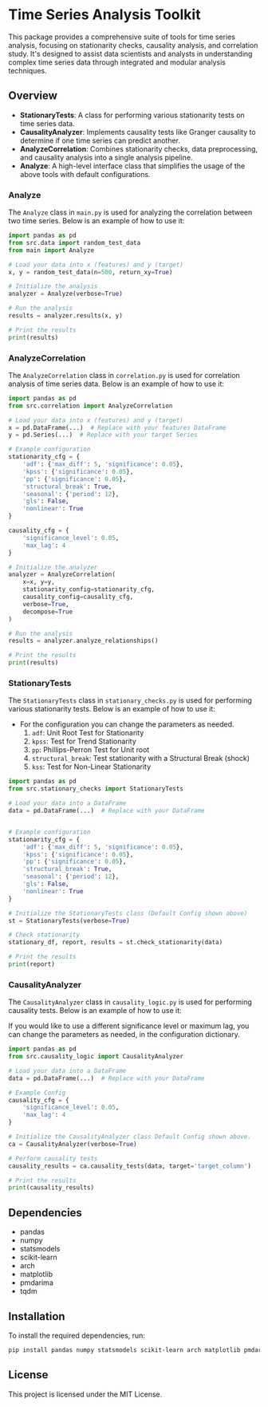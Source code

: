 # Time Series Analysis Toolkit

This package provides a comprehensive suite of tools for time series analysis, focusing on stationarity checks, causality analysis, and correlation study. It's designed to assist data scientists and analysts in understanding complex time series data through integrated and modular analysis techniques.

## Overview

- **StationaryTests**: A class for performing various stationarity tests on time series data.
- **CausalityAnalyzer**: Implements causality tests like Granger causality to determine if one time series can predict another.
- **AnalyzeCorrelation**: Combines stationarity checks, data preprocessing, and causality analysis into a single analysis pipeline.
- **Analyze**: A high-level interface class that simplifies the usage of the above tools with default configurations.


### Analyze

The `Analyze` class in `main.py` is used for analyzing the correlation between two time series. Below is an example of how to use it:

```python
import pandas as pd
from src.data import random_test_data
from main import Analyze

# Load your data into x (features) and y (target)
x, y = random_test_data(n=500, return_xy=True)

# Initialize the analysis
analyzer = Analyze(verbose=True)

# Run the analysis
results = analyzer.results(x, y)

# Print the results
print(results)
```

### AnalyzeCorrelation

The `AnalyzeCorrelation` class in `correlation.py` is used for correlation analysis of time series data. Below is an example of how to use it:

```python
import pandas as pd
from src.correlation import AnalyzeCorrelation

# Load your data into x (features) and y (target)
x = pd.DataFrame(...)  # Replace with your features DataFrame
y = pd.Series(...)  # Replace with your target Series

# Example configuration
stationarity_cfg = {
    'adf': {'max_diff': 5, 'significance': 0.05},
    'kpss': {'significance': 0.05},
    'pp': {'significance': 0.05},
    'structural_break': True,
    'seasonal': {'period': 12}, 
    'gls': False,
    'nonlinear': True
}

causality_cfg = {
    'significance_level': 0.05,
    'max_lag': 4
}

# Initialize the analyzer
analyzer = AnalyzeCorrelation(
    x=x, y=y,
    stationarity_config=stationarity_cfg,
    causality_config=causality_cfg,
    verbose=True,
    decompose=True
)

# Run the analysis
results = analyzer.analyze_relationships()

# Print the results
print(results)
```

### StationaryTests

The `StationaryTests` class in `stationary_checks.py` is used for performing various stationarity tests. Below is an example of how to use it:
- For the configuration you can change the parameters as needed. 
  1. `adf`: Unit Root Test for Stationarity
  2. `kpss`: Test for Trend Stationarity
  3. `pp`: Phillips-Perron Test for Unit root 
  4. `structural_break`: Test stationarity with a Structural Break (shock)
  5. `kss`: Test for Non-Linear Stationarity 

```python
import pandas as pd
from src.stationary_checks import StationaryTests

# Load your data into a DataFrame
data = pd.DataFrame(...)  # Replace with your DataFrame


# Example configuration
stationarity_cfg = {
    'adf': {'max_diff': 5, 'significance': 0.05},
    'kpss': {'significance': 0.05},
    'pp': {'significance': 0.05},
    'structural_break': True,
    'seasonal': {'period': 12}, 
    'gls': False,
    'nonlinear': True
}

# Initialize the StationaryTests class (Default Config shown above)
st = StationaryTests(verbose=True)

# Check stationarity
stationary_df, report, results = st.check_stationarity(data)

# Print the results
print(report)
```

### CausalityAnalyzer

The `CausalityAnalyzer` class in `causality_logic.py` is used for performing causality tests. Below is an example of how to use it:

If you would like to use a different significance level or maximum lag, you can change the parameters as needed, in the configuration dictionary. 

```python
import pandas as pd
from src.causality_logic import CausalityAnalyzer

# Load your data into a DataFrame
data = pd.DataFrame(...)  # Replace with your DataFrame

# Example Config
causality_cfg = {
    'significance_level': 0.05,
    'max_lag': 4
}

# Initialize the CausalityAnalyzer class Default Config shown above. 
ca = CausalityAnalyzer(verbose=True)

# Perform causality tests
causality_results = ca.causality_tests(data, target='target_column')

# Print the results
print(causality_results)
```

## Dependencies

- pandas
- numpy
- statsmodels
- scikit-learn
- arch
- matplotlib
- pmdarima
- tqdm

## Installation

To install the required dependencies, run:

```bash
pip install pandas numpy statsmodels scikit-learn arch matplotlib pmdarima tqdm
```

## License

This project is licensed under the MIT License.
